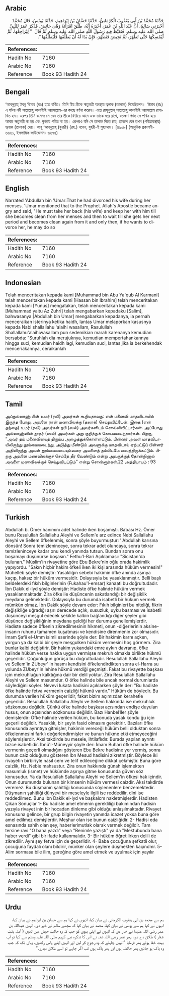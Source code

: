 ## Arabic


<div dir="rtl" lang="ar" style={{fontSize:'larger',backgroundColor:'#f8f9fa',padding:20}}>
حَدَّثَنَا مُحَمَّدُ بْنُ أَبِي يَعْقُوبَ الْكِرْمَانِيُّ، حَدَّثَنَا حَسَّانُ بْنُ إِبْرَاهِيمَ، حَدَّثَنَا يُونُسُ، قَالَ مُحَمَّدٌ أَخْبَرَنِي سَالِمٌ، أَنَّ عَبْدَ اللَّهِ بْنَ عُمَرَ، أَخْبَرَهُ أَنَّهُ، طَلَّقَ امْرَأَتَهُ وَهْىَ حَائِضٌ، فَذَكَرَ عُمَرُ لِلنَّبِيِّ صلى الله عليه وسلم، فَتَغَيَّظَ فِيهِ رَسُولُ اللَّهِ صلى الله عليه وسلم ثُمَّ قَالَ ‏ "‏ لِيُرَاجِعْهَا، ثُمَّ لْيُمْسِكْهَا حَتَّى تَطْهُرَ، ثُمَّ تَحِيضَ فَتَطْهُرَ، فَإِنْ بَدَا لَهُ أَنْ يُطَلِّقَهَا فَلْيُطَلِّقْهَا ‏"‏‏.‏
</div>
<div style={{backgroundColor:'#f8f9fa',padding:20, marginBottom: 10}}><table> <thead> <tr> <th>References:</th> <th></th> </tr> </thead> <tbody><tr><td>Hadith No</td><td>7160</td></tr><tr><td>Arabic No</td><td>7160</td></tr><tr><td>Reference</td><td>Book 93 Hadith 24</td></tr></tbody></table></div>

## Bengali


<div dir="ltr" lang="bn" style={{fontSize:'larger',backgroundColor:'#f8f9fa',padding:20}}>
‘আবদুল্লাহ্ ইবনু ‘উমার (রাঃ) হতে বর্ণিত। তিনি স্বীয় স্ত্রীকে ঋতুমতী অবস্থায় ত্বলাক (তালাক) দিয়েছিলেন। ‘উমার (রাঃ) এ ঘটনা নবী সাল্লাল্লাহু আলাইহি ওয়াসাল্লাম-এর কাছে বর্ণনা করেন। এতে রাসূলুল্লাহ্ সাল্লাল্লাহু আলাইহি ওয়াসাল্লাম রাগান্বিত হন। এরপর তিনি বলেনঃ সে যেন তার স্ত্রীকে ফিরিয়ে আনে এবং তাকে ধরে রাখে, যতক্ষণ পর্যন্ত সে পবিত্র হয়ে আবার ঋতুমতী না হয় এবং পুনরায় পবিত্র না হয়। এরপরও যদি সে তালাক দিতে চায়, তাহলে যেন তখন (পবিত্রাবস্থায়) ত্বলাক (তালাক) দেয়। আবূ ‘আবদুল্লাহ্ (বুখারী) (রহ.) বলেন, যুহরী-ই মুহাম্মাদ। [৪৯০৮] (আধুনিক প্রকাশনী- ৬৬৬১, ইসলামিক ফাউন্ডেশন- ৬৬৭৪)
</div>
<div style={{backgroundColor:'#f8f9fa',padding:20, marginBottom: 10}}><table> <thead> <tr> <th>References:</th> <th></th> </tr> </thead> <tbody><tr><td>Hadith No</td><td>7160</td></tr><tr><td>Arabic No</td><td>7160</td></tr><tr><td>Reference</td><td>Book 93 Hadith 24</td></tr></tbody></table></div>

## English


<div dir="ltr" lang="en" style={{fontSize:'larger',backgroundColor:'#f8f9fa',padding:20}}>
Narrated 'Abdullah bin 'Umar:That he had divorced his wife during her menses. 'Umar mentioned that to the Prophet. Allah's Apostle became angry and said, "He must take her back (his wife) and keep her with him till she becomes clean from her menses and then to wait till she gets her next period and becomes clean again from it and only then, if he wants to divorce her, he may do so
</div>
<div style={{backgroundColor:'#f8f9fa',padding:20, marginBottom: 10}}><table> <thead> <tr> <th>References:</th> <th></th> </tr> </thead> <tbody><tr><td>Hadith No</td><td>7160</td></tr><tr><td>Arabic No</td><td>7160</td></tr><tr><td>Reference</td><td>Book 93 Hadith 24</td></tr></tbody></table></div>

## Indonesian


<div dir="ltr" lang="id" style={{fontSize:'larger',backgroundColor:'#f8f9fa',padding:20}}>
Telah menceritakan kepada kami [Muhammad bin Abu Ya'qub Al Karmani] telah menceritakan kepada kami [Hassan bin Ibrahim] telah menceritakan kepada kami [Yunus] mengatakan, telah menceritakan kepada kami [Muhammad yaitu Az Zuhri] telah mengabarkan kepadaku [Salim], bahwasanya [Abdullah bin Umar] mengabarkan kepadanya, ia pernah menceraikan isterinya ketika haidh, lantas Umar melaporkan kasusnya kepada Nabi shallallahu 'alaihi wasallam, Rasulullah Shallallahu'alaihiwasallam pun sedemikian marah karenanya kemudian bersabda: "Suruhlah dia merujuknya, kemudian mempertahankannya hingga suci, kemudian haidh lagi, kemudian suci, lantas jika ia berkehendak menceriakannya, ceraikanlah
</div>
<div style={{backgroundColor:'#f8f9fa',padding:20, marginBottom: 10}}><table> <thead> <tr> <th>References:</th> <th></th> </tr> </thead> <tbody><tr><td>Hadith No</td><td>7160</td></tr><tr><td>Arabic No</td><td>7160</td></tr><tr><td>Reference</td><td>Book 93 Hadith 24</td></tr></tbody></table></div>

## Tamil


<div dir="ltr" lang="ta" style={{fontSize:'larger',backgroundColor:'#f8f9fa',padding:20}}>
அப்துல்லாஹ் பின் உமர் (ரலி) அவர்கள் கூறியதாவது: என் மனைவி மாதவிடாயில் இருந்த போது, அவளை நான் மணவிலக்கு (தலாக்) செய்துவிட்டேன். இதை (என் தந்தை) உமர் (ரலி) அவர்கள் நபி (ஸல்) அவர்களிடம் சொல்லிவிட்டார்கள். அப்போது அல்லாஹ்வின் தூதர் (ஸல்) அவர்கள் அது குறித்துக் கோபமடைந்தார்கள். பிறகு, “அவர் தம் மனைவியைத் திரும்ப அழைத்துக்கொள்ளட்டும். பின்னர் அவள் மாதவிடாயிலிருந்து தூய்மையடைந்து, அடுத்து மீண்டும் அவளுக்கு மாதவிடாய் ஏற்பட்டுப் பின்னர் அதிலிருந்து அவள் தூய்மையடையும்வரை அவளைத் தம்மிடமே வைத்திருக்கட்டும். பிறகு அவளை மணவிலக்குச் செய்தே தீர வேண்டும் என்று அவருக்குத் தோன்றினால் அவளை மணவிலக்குச் செய்துவிடட்டும்” என்று சொன்னார்கள்.22 அத்தியாயம் : 93
</div>
<div style={{backgroundColor:'#f8f9fa',padding:20, marginBottom: 10}}><table> <thead> <tr> <th>References:</th> <th></th> </tr> </thead> <tbody><tr><td>Hadith No</td><td>7160</td></tr><tr><td>Arabic No</td><td>7160</td></tr><tr><td>Reference</td><td>Book 93 Hadith 24</td></tr></tbody></table></div>

## Turkish


<div dir="ltr" lang="tr" style={{fontSize:'larger',backgroundColor:'#f8f9fa',padding:20}}>
Abdullah b. Ömer hanımını adet halinde iken boşamıştı. Babası Hz. Ömer bunu Resulullah Sallallahu Aleyhi ve Sellem'e arz edince Nebi Sallallahu Aleyhi ve Sellem öfkelenmiş, sonra şöyle buyurmuştur: ''Abdullah karısına dönsün! Sonra temizleninceye, sonra tekrar adet oluncaya, sonra tekrar temizleninceye kadar onu kendi yanında tutsun. Bundan sonra onu boşamayı düşünürse boşasın." Fethu'l-Bari Açıklaması: "Sicistan'da bulunan." Müslim'in rivayetine göre Ebu Bekre'nin oğlu orada hakimlik yapıyordu. "Sakın hiçbir hakim öfkeli iken iki kişi arasında hüküm vermesin!" Mühelleb şöyle demiştir: Yasaklığın sebebi hakimin öfke anında aşırıya kaçıp, haksız bir hüküm vermesidir. Dolayısıyla bu yasaklanmıştır. Belli başlı beldelerdeki fıkıh bilginlerinin (Fukahau'l-emsar) kanaati bu doğrultudadır. İbn Dakik el-Iyd şöyle demiştir: Hadiste öfke halinde hüküm vermek yasaklanmaktadır. Zira öfke ile düşüncenin sakatlandığı bir değişiklik meydana gelmektedir. Dolayısıyla bu durumda isabetli bir hüküm vermek mümkün olmaz. İbn Dakik şöyle devam eder: Fıkıh bilginleri bu niteliği, fikrin değişikliğe uğradığı aşırı derecede açlık, susuzluk, uyku basması ve isabetli düşünceyi meşgul edecek şekilde kalbin bağlandığı diğer şeyler gibi düşünce değişikliğinin meydana geldiği her duruma genellemişlerdir. Hadiste sadece öfkenin zikredilmesinin hikmeti, onun -diğerlerinin aksine- insanın ruhunu tamamen kuşatması ve kendisine direnmenin zor olmasıdır. İmam Şafii el-Umm isimli eserinde şöyle der: Bir hakimin karnı açken, yorgun ya da kalbi bir şeyle meşgulken hüküm vermesini hoş görmem. Zira bunlar kalbi değiştirir. Bir hakim yukarıdaki emre aykırı davranıp, öfke halinde hüküm verse hakka uygun vermişse mekruh olmakla birlikte hükmü geçerlidir. Çoğunluğun görüşü bu doğrultudadır. Resulullah Sallallahu Aleyhi ve Sellem'in ZUbeyr' in hasmı kendisini öfkelendirdikten sonra el-Harra su yolunda ZUbeyr'in lehine hükmü verdiği geçmişti. Fakat bu rivayette başkası için mekruhluğun kalktığına dair bir delil yoktur. Zira Resulullah Sallallahu Aleyhi ve Sellem masumdur. O öfke halinde bile ancak normal durumlarda söylediğini söyler. Nevevi lukata hadisini açıklarken şöyle der: "Bu hadiste öfke halinde fetva vermenin caizliği hükmü vardır." Hüküm de böyledir. Bu durumda verilen hüküm geçerlidir, fakat bizim açımızdan kerahetle geçerlidir. Resulullah Sallallahu Aleyhi ve Sellem hakkında ise mekruhluk sözkonusu değildir. Çünkü öfke halinde başkası açısından endişe duyulan husus, onun açısından sözkonusu değildir. Bazı Hanbel1ler şöyle demişlerdir: Öfke halinde verilen hüküm, bu konuda yasak kondu ğu için geçerli değildir. Yasaklık, bir şeyin fasid olmasını gerektirir. Bazıları öfke konusunda ayrıntıya gitmişler, hakimin vereceği hüküm belli olduktan sonra öfkelenmesini farklı değerlendirmişler ve bunun hükme etki etmeyeceğini söylemişlerdir. Aksi takdirde bu mesele, ihtilaflıdır. Burada yapılan ayrıntı bizce isabetlidir. İbnü'l-Müneyyir şöyle der: İmam Buhari öfke halinde hüküm vermenin geçerli olmadığını gösteren Ebu Bekre hadisine yer vermiş, sonra bunun caiz olduğunu gösteren İbn Mesud hadisini zikretmiştir. Böylece iki rivayetin birbiriyle nasıl cem ve telif edileceğine dikkat çekmiştir. Buna göre caizlik, Hz. Nebie mahsustur. Zira onun hakkında günah işlemekten masumluk (ismet) ve hükümde aşırıya gitme konusunda güven söz konusudur. Ya da Resulullah Sallallahu Aleyhi ve Sellem'in öfkesi hak içindir. Onun durumunda bulunan bir kimsenin hüküm vermesi caizdir. Aksi takdirde veremez. Bu düşmanın şahitliği konusunda söylenenlere benzemektedir. Düşmanın şahitliği dünyevi bir meseleyle ilgili ise reddedilir, dini ise reddedilmez. Bunu İbn Dakik el-Iyd ve başkalcm nakletmişlerdir. Hadisten Çıkan Sonuçlar 1- Bu hadisle amel etmenin gerekliliği bakımından hadisin yazıyla rivayet inin bir hocadan dinleme gibi olduğu anlaşılmaktadır. Rivayet konusuna gelince, bir grup bilgin rivayetin yanında icazet yoksa buna göre amel edilmez demişlerdir. Meşhur olan ise bunun caizliğidir. 2- Hadisi eda esnasında sahih olan şey, haberlerimutlak olarak vermek değildir. Tam tersine ravi "O bana yazdı" veya "Benimle yazıştı" ya da "Mektubunda bana haber verdi" gibi bir ifade kullanmalıdır. 3- Bir hüküm öğretilirken delili de zikredilir. Aynı şey fetva için de geçerlidir. 4- Baba çocuğuna şefkatli olur, çocuğuna faydalı olanı bildirir, münker olan şeylere düşmekten kaçındmr. 5- Alim sormasa bile ilim, gereğine göre amel etmek ve uyulmak için yayılır
</div>
<div style={{backgroundColor:'#f8f9fa',padding:20, marginBottom: 10}}><table> <thead> <tr> <th>References:</th> <th></th> </tr> </thead> <tbody><tr><td>Hadith No</td><td>7160</td></tr><tr><td>Arabic No</td><td>7160</td></tr><tr><td>Reference</td><td>Book 93 Hadith 24</td></tr></tbody></table></div>

## Urdu


<div dir="rtl" lang="ur" style={{fontSize:'larger',backgroundColor:'#f8f9fa',padding:20}}>
ہم سے محمد بن ابی یعقوب الکرمانی نے بیان کیا، انہوں نے کہا ہم سے حسان بن ابراہیم نے بیان کیا، انہوں نے کہا ہم سے یونس نے بیان کیا، محمد نے بیان کیا کہ مجھے سالم نے خبر دی، انہیں عبداللہ بن عمر رضی اللہ عنہما نے خبر دی کہ انہوں نے اپنی بیوی کو جب کہ وہ حالت حیض میں تھیں ( آمنہ بنت غفار ) طلاق دے دی، پھر عمر رضی اللہ عنہ نے اس کا تذکرہ نبی کریم صلی اللہ علیہ وسلم سے کیا تو آپ بہت خفا ہوئے پھر فرمایا ”انہیں چاہئے کہ وہ رجوع کر لیں اور انہیں اپنے پاس رکھیں، یہاں تک کہ جب وہ پاک ہو جائیں پھر حائضہ ہوں اور پھر پاک ہوں تب اگر چاہے تو اسے طلاق دیدے۔“
</div>
<div style={{backgroundColor:'#f8f9fa',padding:20, marginBottom: 10}}><table> <thead> <tr> <th>References:</th> <th></th> </tr> </thead> <tbody><tr><td>Hadith No</td><td>7160</td></tr><tr><td>Arabic No</td><td>7160</td></tr><tr><td>Reference</td><td>Book 93 Hadith 24</td></tr></tbody></table></div>